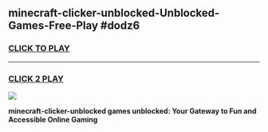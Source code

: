 
## minecraft-clicker-unblocked-Unblocked-Games-Free-Play #dodz6
<h3>
<a href="https://us.freeplayer.one?title=minecraft-clicker-unblocked&ref=9M">CLICK TO PLAY</a></h3>
<hr>

<h3>
<a href="https://us.freeplayer.one?title=minecraft-clicker-unblocked&ref=9M">CLICK 2 PLAY</a>
  
</h3>

<a href="https://us.freeplayer.one?title=minecraft-clicker-unblocked&ref=9M"><img src="https://clearcache.store/games.png"></a>


**minecraft-clicker-unblocked games unblocked: Your Gateway to Fun and Accessible Online Gaming**
